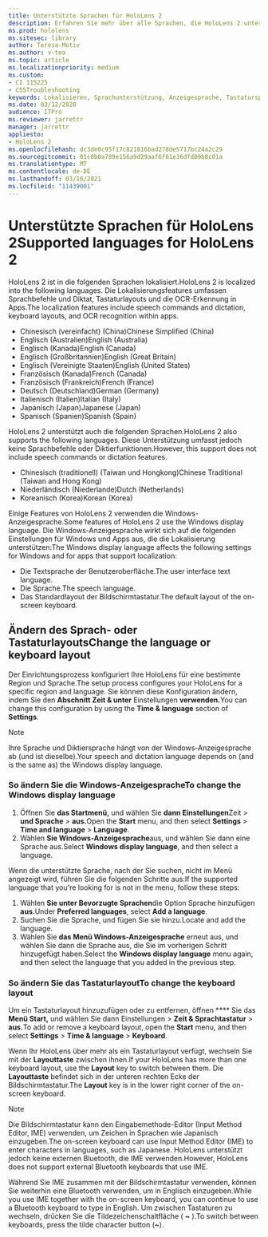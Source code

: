 ```yaml
---
title: Unterstützte Sprachen für HoloLens 2
description: Erfahren Sie mehr über alle Sprachen, die HoloLens 2 unterstützt, das Ändern von Tastaturlayouts und das Aktualisieren der Windows-Anzeigesprache.
ms.prod: hololens
ms.sitesec: library
author: Teresa-Motiv
ms.author: v-tea
ms.topic: article
ms.localizationpriority: medium
ms.custom:
- CI 115225
- CSSTroubleshooting
keywords: Lokalisieren, Sprachunterstützung, Anzeigesprache, Tastatursprache, IME, Tastaturlayout
ms.date: 03/12/2020
audience: ITPro
ms.reviewer: jarrettr
manager: jarrettr
appliesto:
- HoloLens 2
ms.openlocfilehash: dc3de0c95f17c821816bad278de5717bc24a2c29
ms.sourcegitcommit: 01c0b0a789e156a9d29aaf6f61e36dfd09b8c01a
ms.translationtype: MT
ms.contentlocale: de-DE
ms.lasthandoff: 03/16/2021
ms.locfileid: "11439001"
---
```

# <a name="supported-languages-for-hololens-2"></a><span data-ttu-id="064e5-104">Unterstützte Sprachen für HoloLens 2</span><span class="sxs-lookup"><span data-stu-id="064e5-104">Supported languages for HoloLens 2</span></span>

<span data-ttu-id="064e5-105">HoloLens 2 ist in die folgenden Sprachen lokalisiert.</span><span class="sxs-lookup"><span data-stu-id="064e5-105">HoloLens 2 is localized into the following languages.</span></span> <span data-ttu-id="064e5-106">Die Lokalisierungsfeatures umfassen Sprachbefehle und Diktat, Tastaturlayouts und die OCR-Erkennung in Apps.</span><span class="sxs-lookup"><span data-stu-id="064e5-106">The localization features include speech commands and dictation, keyboard layouts, and OCR recognition within apps.</span></span>

- <span data-ttu-id="064e5-107">Chinesisch (vereinfacht) (China)</span><span class="sxs-lookup"><span data-stu-id="064e5-107">Chinese Simplified (China)</span></span>
- <span data-ttu-id="064e5-108">Englisch (Australien)</span><span class="sxs-lookup"><span data-stu-id="064e5-108">English (Australia)</span></span>
- <span data-ttu-id="064e5-109">Englisch (Kanada)</span><span class="sxs-lookup"><span data-stu-id="064e5-109">English (Canada)</span></span>
- <span data-ttu-id="064e5-110">Englisch (Großbritannien)</span><span class="sxs-lookup"><span data-stu-id="064e5-110">English (Great Britain)</span></span>
- <span data-ttu-id="064e5-111">Englisch (Vereinigte Staaten)</span><span class="sxs-lookup"><span data-stu-id="064e5-111">English (United States)</span></span>
- <span data-ttu-id="064e5-112">Französisch (Kanada)</span><span class="sxs-lookup"><span data-stu-id="064e5-112">French (Canada)</span></span>
- <span data-ttu-id="064e5-113">Französisch (Frankreich)</span><span class="sxs-lookup"><span data-stu-id="064e5-113">French (France)</span></span>
- <span data-ttu-id="064e5-114">Deutsch (Deutschland)</span><span class="sxs-lookup"><span data-stu-id="064e5-114">German (Germany)</span></span>
- <span data-ttu-id="064e5-115">Italienisch (Italien)</span><span class="sxs-lookup"><span data-stu-id="064e5-115">Italian (Italy)</span></span>
- <span data-ttu-id="064e5-116">Japanisch (Japan)</span><span class="sxs-lookup"><span data-stu-id="064e5-116">Japanese (Japan)</span></span>
- <span data-ttu-id="064e5-117">Spanisch (Spanien)</span><span class="sxs-lookup"><span data-stu-id="064e5-117">Spanish (Spain)</span></span>

<span data-ttu-id="064e5-118">HoloLens 2 unterstützt auch die folgenden Sprachen.</span><span class="sxs-lookup"><span data-stu-id="064e5-118">HoloLens 2 also supports the following languages.</span></span> <span data-ttu-id="064e5-119">Diese Unterstützung umfasst jedoch keine Sprachbefehle oder Diktierfunktionen.</span><span class="sxs-lookup"><span data-stu-id="064e5-119">However, this support does not include speech commands or dictation features.</span></span>

- <span data-ttu-id="064e5-120">Chinesisch (traditionell) (Taiwan und Hongkong)</span><span class="sxs-lookup"><span data-stu-id="064e5-120">Chinese Traditional (Taiwan and Hong Kong)</span></span>
- <span data-ttu-id="064e5-121">Niederländisch (Niederlande)</span><span class="sxs-lookup"><span data-stu-id="064e5-121">Dutch (Netherlands)</span></span>
- <span data-ttu-id="064e5-122">Koreanisch (Korea)</span><span class="sxs-lookup"><span data-stu-id="064e5-122">Korean (Korea)</span></span>

<span data-ttu-id="064e5-123">Einige Features von HoloLens 2 verwenden die Windows-Anzeigesprache.</span><span class="sxs-lookup"><span data-stu-id="064e5-123">Some features of HoloLens 2 use the Windows display language.</span></span> <span data-ttu-id="064e5-124">Die Windows-Anzeigesprache wirkt sich auf die folgenden Einstellungen für Windows und Apps aus, die die Lokalisierung unterstützen:</span><span class="sxs-lookup"><span data-stu-id="064e5-124">The Windows display language affects the following settings for Windows and for apps that support localization:</span></span>

- <span data-ttu-id="064e5-125">Die Textsprache der Benutzeroberfläche.</span><span class="sxs-lookup"><span data-stu-id="064e5-125">The user interface text language.</span></span>
- <span data-ttu-id="064e5-126">Die Sprache.</span><span class="sxs-lookup"><span data-stu-id="064e5-126">The speech language.</span></span>
- <span data-ttu-id="064e5-127">Das Standardlayout der Bildschirmtastatur.</span><span class="sxs-lookup"><span data-stu-id="064e5-127">The default layout of the on-screen keyboard.</span></span>

## <a name="change-the-language-or-keyboard-layout"></a><span data-ttu-id="064e5-128">Ändern des Sprach- oder Tastaturlayouts</span><span class="sxs-lookup"><span data-stu-id="064e5-128">Change the language or keyboard layout</span></span>

<span data-ttu-id="064e5-129">Der Einrichtungsprozess konfiguriert Ihre HoloLens für eine bestimmte Region und Sprache.</span><span class="sxs-lookup"><span data-stu-id="064e5-129">The setup process configures your HoloLens for a specific region and language.</span></span> <span data-ttu-id="064e5-130">Sie können diese Konfiguration ändern, indem Sie den **Abschnitt Zeit & unter** Einstellungen **verwenden.**</span><span class="sxs-lookup"><span data-stu-id="064e5-130">You can change this configuration by using the **Time & language** section of **Settings**.</span></span>

> [!NOTE]  
> <span data-ttu-id="064e5-131">Ihre Sprache und Diktiersprache hängt von der Windows-Anzeigesprache ab (und ist dieselbe).</span><span class="sxs-lookup"><span data-stu-id="064e5-131">Your speech and dictation language depends on (and is the same as) the Windows display language.</span></span>

### <a name="to-change-the-windows-display-language"></a><span data-ttu-id="064e5-132">So ändern Sie die Windows-Anzeigesprache</span><span class="sxs-lookup"><span data-stu-id="064e5-132">To change the Windows display language</span></span>

1. <span data-ttu-id="064e5-133">Öffnen Sie **das Startmenü,** und wählen Sie **dann Einstellungen**Zeit  >  **und Sprache**  >  **aus.**</span><span class="sxs-lookup"><span data-stu-id="064e5-133">Open the **Start** menu, and then select **Settings** > **Time and language** > **Language**.</span></span>
2. <span data-ttu-id="064e5-134">Wählen **Sie Windows-Anzeigesprache**aus, und wählen Sie dann eine Sprache aus.</span><span class="sxs-lookup"><span data-stu-id="064e5-134">Select **Windows display language**, and then select a language.</span></span>  

<span data-ttu-id="064e5-135">Wenn die unterstützte Sprache, nach der Sie suchen, nicht im Menü angezeigt wird, führen Sie die folgenden Schritte aus:</span><span class="sxs-lookup"><span data-stu-id="064e5-135">If the supported language that you're looking for is not in the menu, follow these steps:</span></span>  

1. <span data-ttu-id="064e5-136">Wählen **Sie unter Bevorzugte Sprachen**die Option Sprache hinzufügen **aus.**</span><span class="sxs-lookup"><span data-stu-id="064e5-136">Under **Preferred languages**, select **Add a language**.</span></span>
2. <span data-ttu-id="064e5-137">Suchen Sie die Sprache, und fügen Sie sie hinzu.</span><span class="sxs-lookup"><span data-stu-id="064e5-137">Locate and add the language.</span></span>
3. <span data-ttu-id="064e5-138">Wählen Sie **das Menü Windows-Anzeigesprache** erneut aus, und wählen Sie dann die Sprache aus, die Sie im vorherigen Schritt hinzugefügt haben.</span><span class="sxs-lookup"><span data-stu-id="064e5-138">Select the **Windows display language** menu again, and then select the language that you added in the previous step.</span></span>

### <a name="to-change-the-keyboard-layout"></a><span data-ttu-id="064e5-139">So ändern Sie das Tastaturlayout</span><span class="sxs-lookup"><span data-stu-id="064e5-139">To change the keyboard layout</span></span>

<span data-ttu-id="064e5-140">Um ein Tastaturlayout hinzuzufügen oder zu entfernen, öffnen \*\*\*\* Sie das **Menü Start,** und wählen Sie dann Einstellungen  >  **Zeit & Sprachtastatur**  >  **aus.**</span><span class="sxs-lookup"><span data-stu-id="064e5-140">To add or remove a keyboard layout, open the **Start** menu, and then select **Settings** > **Time & language** > **Keyboard**.</span></span>

<span data-ttu-id="064e5-141">Wenn Ihr HoloLens über mehr als ein Tastaturlayout verfügt, wechseln Sie mit der **Layouttaste** zwischen ihnen.</span><span class="sxs-lookup"><span data-stu-id="064e5-141">If your HoloLens has more than one keyboard layout, use the **Layout** key to switch between them.</span></span> <span data-ttu-id="064e5-142">Die **Layouttaste** befindet sich in der unteren rechten Ecke der Bildschirmtastatur.</span><span class="sxs-lookup"><span data-stu-id="064e5-142">The **Layout** key is in the lower right corner of the on-screen keyboard.</span></span>

> [!NOTE]  
> <span data-ttu-id="064e5-143">Die Bildschirmtastatur kann den Eingabemethode-Editor (Input Method Editor, IME) verwenden, um Zeichen in Sprachen wie Japanisch einzugeben.</span><span class="sxs-lookup"><span data-stu-id="064e5-143">The on-screen keyboard can use Input Method Editor (IME) to enter characters in languages, such as Japanese.</span></span> <span data-ttu-id="064e5-144">HoloLens unterstützt jedoch keine externen Bluetooth, die IME verwenden.</span><span class="sxs-lookup"><span data-stu-id="064e5-144">However, HoloLens does not support external Bluetooth keyboards that use IME.</span></span>
>  
> <span data-ttu-id="064e5-145">Während Sie IME zusammen mit der Bildschirmtastatur verwenden, können Sie weiterhin eine Bluetooth verwenden, um in Englisch einzugeben.</span><span class="sxs-lookup"><span data-stu-id="064e5-145">While you use IME together with the on-screen keyboard, you can continue to use a Bluetooth keyboard to type in English.</span></span> <span data-ttu-id="064e5-146">Um zwischen Tastaturen zu wechseln, drücken Sie die Tildezeichenschaltfläche ( **~** ).</span><span class="sxs-lookup"><span data-stu-id="064e5-146">To switch between keyboards, press the tilde character button (**~**).</span></span>

